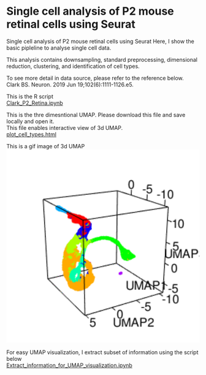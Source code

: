 # Single cell analysis of P2 mouse retinal cells using Seurat
Single cell analysis of P2 mouse retinal cells using Seurat
Here, I show the basic pipleline to analyse single cell data.

This analysis contains downsampling, standard preprocessing, dimensional reduction, clustering, and identification of cell types.

To see more detail in data source, please refer to the reference below.   
Clark BS. Neuron. 2019 Jun 19;102(6):1111-1126.e5.   

This is the R script   
[Clark_P2_Retina.ipynb](./Clark_P2_Retina.ipynb)   

This is the thre dimesntional UMAP. Please download this file and save locally and open it.   
This file enables interactive view of 3d UMAP.   
[plot_cell_types.html](./plot_cell_types.html)    

This is a gif image of 3d UMAP    
<img src="./plot_cell_types.gif" width="600">

For easy UMAP visualization, I extract subset of information using the script below   
[Extract_information_for_UMAP_visualization.ipynb](./Extract_information_for_UMAP_visualization.ipynb)   
